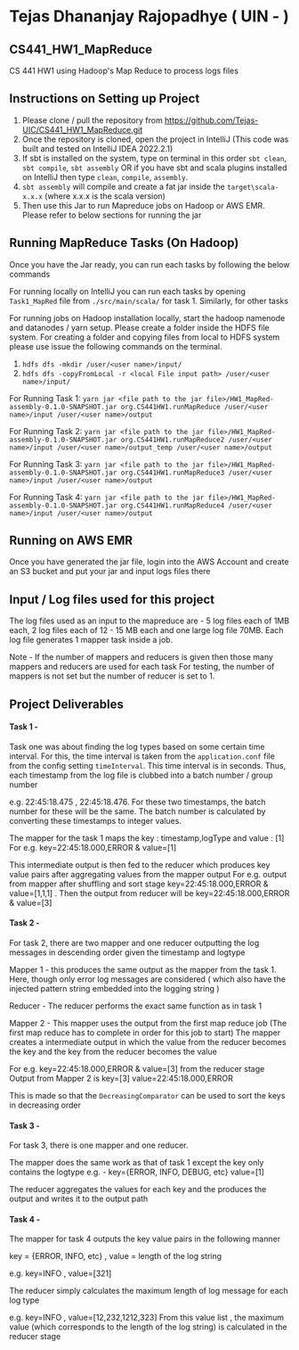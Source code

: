 # Tejas Dhananjay Rajopadhye ( UIN - )

## CS441_HW1_MapReduce
CS 441 HW1 using Hadoop's Map Reduce to process logs files 

## Instructions on Setting up Project

1. Please clone / pull the repository from https://github.com/Tejas-UIC/CS441_HW1_MapReduce.git
2. Once the repository is cloned, open the project in IntelliJ (This code was built and tested on IntelliJ IDEA 2022.2.1)
3. If sbt is installed on the system, type on terminal in this order `sbt clean`, `sbt compile`, `sbt assembly` OR if you have sbt and scala plugins installed on IntelliJ then type `clean`, `compile`, `assembly`.
4. `sbt assembly` will compile and create a fat jar inside the `target\scala-x.x.x` (where x.x.x is the scala version)
5. Then use this Jar to run Mapreduce jobs on Hadoop or AWS EMR. Please refer to below sections for running the jar

## Running MapReduce Tasks (On Hadoop)

Once you have the Jar ready, you can run each tasks by following the below commands

For running locally on IntelliJ you can run each tasks by opening `Task1_MapRed` file from `./src/main/scala/` for task 1. Similarly, for other tasks

For running jobs on Hadoop installation locally, start the hadoop namenode and datanodes / yarn setup. Please create a folder inside the HDFS file system. For creating a folder and copying files from local to HDFS system please use issue the following commands on the terminal.
1. `hdfs dfs -mkdir /user/<user name>/input/`
2. `hdfs dfs -copyFromLocal -r <local File input path> /user/<user name>/input/`

For Running Task 1: 
`yarn jar <file path to the jar file>/HW1_MapRed-assembly-0.1.0-SNAPSHOT.jar org.CS441HW1.runMapReduce /user/<user name>/input /user/<user name>/output`

For Running Task 2:
`yarn jar <file path to the jar file>/HW1_MapRed-assembly-0.1.0-SNAPSHOT.jar org.CS441HW1.runMapReduce2 /user/<user name>/input /user/<user name>/output_temp /user/<user name>/output`

For Running Task 3:
`yarn jar <file path to the jar file>/HW1_MapRed-assembly-0.1.0-SNAPSHOT.jar org.CS441HW1.runMapReduce3 /user/<user name>/input /user/<user name>/output`

For Running Task 4:
`yarn jar <file path to the jar file>/HW1_MapRed-assembly-0.1.0-SNAPSHOT.jar org.CS441HW1.runMapReduce4 /user/<user name>/input /user/<user name>/output`

## Running on AWS EMR 

Once you have generated the jar file, login into the AWS Account and create an S3 bucket and put your jar and input logs files there



## Input / Log files used for this project

The log files used as an input to the mapreduce are - 
5 log files each of 1MB each, 2 log files each of 12 - 15 MB each and one large log file 70MB.
Each log file generates 1 mapper task inside a job. 

Note - If the number of mappers and reducers is given then those many mappers and reducers are used for each task
For testing, the number of mappers is not set but the number of reducer is set to 1.

## Project Deliverables 

#### Task 1 - 

Task one was about finding the log types based on some certain time interval. For this, the time interval is taken
from the `application.conf` file from the config setting `timeInterval`. This time interval is in seconds. 
Thus, each timestamp from the log file is clubbed into a batch number / group number 

e.g. 22:45:18.475 , 22:45:18.476. For these two timestamps, the batch number for these will be the same. The batch 
number is calculated by converting these timestamps to integer values. 

The mapper for the task 1 maps the key : timestamp,logType and value : [1]
For e.g. key=22:45:18.000,ERROR & value=[1]

This intermediate output is then fed to the reducer which produces key value pairs after aggregating values from the mapper output
For e.g. output from mapper after shuffling and sort stage key=22:45:18.000,ERROR & value=[1,1,1] . Then the output from reducer will be
key=22:45:18.000,ERROR & value=[3]

#### Task 2 - 

For task 2, there are two mapper and one reducer outputting the log messages in descending order given the timestamp and logtype

Mapper 1 - this produces the same output as the mapper from the task 1. Here, though only error log messages are considered ( which also have the injected pattern string embedded into the logging string )

Reducer - The reducer performs the exact same function as in task 1

Mapper 2 - This mapper uses the output from the first map reduce job (The first map reduce has to complete in order for this job to start)
The mapper creates a intermediate output in which the value from the reducer becomes the key and the key from the reducer becomes the value

For e.g. key=22:45:18.000,ERROR & value=[3] from the reducer stage 
Output from Mapper 2 is key=[3] value=22:45:18.000,ERROR

This is made so that the `DecreasingComparator` can be used to sort the keys in decreasing order 

#### Task 3 -

For task 3, there is one mapper and one reducer.

The mapper does the same work as that of task 1 except the key only contains the logtype 
e.g. - key={ERROR, INFO, DEBUG, etc} value=[1]

The reducer aggregates the values for each key and the produces the output and writes it to the output path

#### Task 4 - 

The mapper for task 4 outputs the key value pairs in the following manner 

key = {ERROR, INFO, etc} , value = length of the log string

e.g. key=INFO , value=[321]

The reducer simply calculates the maximum length of log message for each log type

e.g. key=INFO , value=[12,232,1212,323] 
From this value list , the maximum value (which corresponds to the length of the log string) is calculated in the reducer stage





